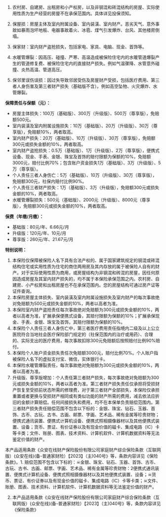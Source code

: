1. 农村房、自建房、出租房和小产权房，以及非钢混和砖混结构的房屋、实际使用性质为生产经营的房屋不在承保范围内。具体详见投保须知。

2. 保屋损：房屋主体及室内附属设备、室内装潢、室内财产。恶劣天气、意外事故如暴雨泡坏地板、电器事故着火、冰雹、煤气引发爆炸、台风、其他楼房倒塌。

3. 保家财：室内财产盗抢损失，包括家电、家具、电脑、现金、首饰等。

4. 水暖管爆裂：因高压、碰撞、严寒、高温造成被保险住宅内的水暖管道爆裂产生的管道修复费、被保险住宅内的直接财产损失。例如气温骤降、水管意外碰撞、炎热高温、管道高压。

5. 保邻里误伤误损：因过失导致邻居受伤及房屋财产受损，包括医疗费用、第三者人身伤害及第三者财产损失（基础版不含）。例如高空坠物、火灾爆炸、水管爆裂。

**保障责任与保额（元）：**
- 房屋主体损失：100万（基础版）、300万（升级版）、500万（尊享版），免赔额500元。
- 室内装潢及室内附属设施损失：10万（基础版）、20万（升级版）、30万（尊享版），免赔额10%，两者取高。
- 室内财产损失：20万（基础版）、10万（升级版）、30万（尊享版），免赔额300元或损失金额的10%，两者取高。
- 室内财产盗抢损失：0.5万（基础版）、1万（升级版）、2万（尊享版），便携式设备、现金、手表、金银、珠宝及首饰的赔付限额为保额的10%，免赔额3000元，赔付比例70%；包含账户资金损失1万（基础版）、3万（升级版）、5万（尊享版）。
- 个人责任三者人身伤亡：5万（基础版）、10万（升级版）、30万（尊享版），免赔额300元，社保内赔付比例90%。
- 个人责任三者财产损失：1万（基础版）、3万（升级版），免赔额300元或损失金额的10%，两者取高。
- 水暖管爆裂损失：500元（基础版）、2000元（升级版）、8000元（尊享版），免赔额300元或损失金额的10%，两者取高。

**保费（年缴/月缴）：**
- 基础版：80元/年、6.66元/月
- 升级版：120元/年、10元/月
- 尊享版：260元/年、21.67元/月

**特别说明：**
1. 本保险仅保障被保险人名下具有合法产权的、属于国家建筑规定的钢混或砖混结构住宅或实用性质为住宅的商住两用房及其内存放的属于被保险人自有的财产。对于实际使用性质为商用，或房屋结构为非钢混和砖混的房屋，因任何原因造成房屋及其室内财产损失的，均不属于本保险承保范围之内。农村房、自建房、小产权房和出租房屋也不在承保范围内。您的房屋结构可通过房产证等证件查询。
2. 本保险房屋主体损失、室内装潢及室内附属设施损失及室内财产的每次事故绝对免赔额为500元或损失金额的10%，两者以高者为准。
3. 本保险室内财产盗抢责任每次事故绝对免赔额为300元或损失金额的10%，两者以高者为准，扩展承保便携式设备，其赔付限额为保额的10%；扩展承保现金、手表、金银、珠宝及首饰，其赔付限额为保额的10%。
4. 本保险个人责任三者人身伤亡中，第三者医疗费用责任指境内二级及以上公立医院符合当地社会医疗保险部门规定的（社保范围内的治疗或用药）、合理的、实际支出的医疗费用，每次事故扣除300元免赔额后按照赔付比例90%赔付。
5. 本保险个人账户资金损失责任次免赔额3000元，赔付比例70%。个人账户指被保险人名下的虚拟支付宝、微信，实体银行卡。
6. 本保险水暖管爆裂责任，每次事故绝对免赔额为300元或损失金额的10%，两者以高者为准。
7. 升级版、尊享版增加：个人责任第三者财产损失，每次事故绝对免赔额为300元或损失金额的10%，两者以高者为准。第三者财产损失责任仅承担将受损财产恢复至受损前状态所需的修理费，对于第三者财产全部损失，本保险仅承担重置或者更换与受损财产相同或有类似功能的财产所需的费用，减去依法应折旧的金额计算赔偿。任何间接损失和费用，均不在本保单负责赔偿范围内。第三者财产损失责任赔偿范围不包含以下标的：金银、珠宝、钻石、玉器、首饰、古币、古玩、古书、古画、邮票、字画、艺术品、稀有金属等珍贵财物；便携式通讯装置、便携式计算机设备、便携式照相摄像器材以及其他便携式装置、设备；货币、票证、有价证券以及有现金价值的磁卡、集成电路（IC）卡等卡类；文件、账册、图表、技术资料、计算机软件、计算机数据资料等无法鉴定价值的财产。

本产品适用条款《众安在线财产保险股份有限公司家庭财产综合保险条款（互联网版）(众安在线)(备-普通家财险）【2023】（主)040号》等，条款内容详见《保险条款》。1. 赔偿范围不包含以下标的：☠金银、珠宝、钻石、玉器、首饰、古币、古玩、古书、古画、邮票、字画、艺术品、稀有金属等珍贵财物：2便携式通讯装置、便携式计算机设备、便携式照相摄像器材以及其他便携式装置、设备；☠货币、票证、有价证券以及有现金价值的磁卡、集成电路（IC）卡等卡类；☠文件、账册、图表、技术资料、计算机软件、计算机数据资料等无法鉴定价值的财产。

2. 本产品适用条款《众安在线财产保险股份有限公司家庭财产综合保险条款（互联网版）(众安在线)(备-普通家财险）【2023】（主)040号》等，条款内容详见《保险条款》